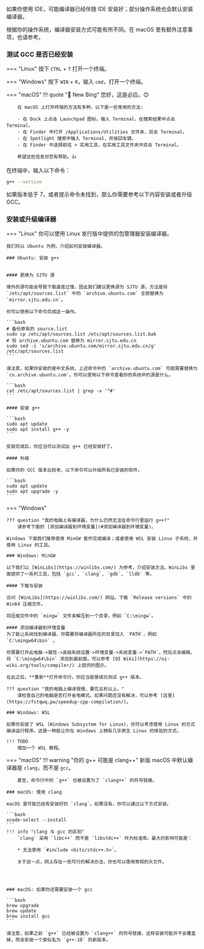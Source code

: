 如果你使用 IDE，可能编译器已经伴随 IDE 安装好；部分操作系统也会默认安装编译器。



根据你的操作系统，编译器安装方式可能有所不同。在 macOS 里有额外注意事项，也请参考。

### 测试 GCC 是否已经安装

=== "Linux"
    按下 `CTRL` + `T` 打开一个终端。

=== "Windows"
    按下 `WIN` + `R`，输入 `cmd`，打开一个终端。

=== "macOS"
    !!! quote "🤖 New Bing"
        您好，这是必应。😊

        在 macOS 上打开终端的方法有多种，以下是一些常用的方法:

        - 在 Dock 上点击 Launchpad 图标，输入 Terminal，在搜索结果中点击 Terminal。
        - 在 Finder 中打开 /Applications/Utilities 文件夹，双击 Terminal。
        - 在 Spotlight 搜索中输入 Terminal，并按回车键。
        - 在 Finder 中选择前往 > 实用工具，在实用工具文件夹中双击 Terminal。
        
        希望这些信息对您有帮助。👍

在终端中，输入以下命令：

```bash
g++ --version
```

如果版本低于 7，或者提示命令未找到，那么你需要参考以下内容安装或者升级 GCC。


### 安装或升级编译器

=== "Linux"
    你可以使用 Linux 发行版中提供的包管理器安装编译器。

    我们将以 Ubuntu 为例，介绍如何安装编译器。

    ### Ubuntu: 安装 g++


    #### 更换为 SJTU 源

    境外的源可能会导致下载速度过慢，因此我们建议更换源为 SJTU 源，方法是将 `/etc/apt/sources.list` 中的 `archive.ubuntu.com` 全部替换为 `mirror.sjtu.edu.cn`。
    
    你可以使用以下命令完成这一操作。

    ```bash
    # 备份原有的 source.list
    sudo cp /etc/apt/sources.list /etc/apt/sources.list.bak
    # 将 archive.ubuntu.com 替换为 mirror.sjtu.edu.cn
    sudo sed -i 's/archive.ubuntu.com/mirror.sjtu.edu.cn/g' /etc/apt/sources.list
    ```

    请注意，如果你安装的是中文系统，上述命令中的 `archive.ubuntu.com` 可能需要替换为 `cn.archive.ubuntu.com`。你可以使用以下命令查看你的系统中的源是什么。

    ```bash
    cat /etc/apt/sources.list | grep -v '^#'
    ```

    #### 安装 g++

    ```bash
    sudo apt update
    sudo apt install g++ -y
    ```

    安装完成后，你应当可以测试出 g++ 已经安装好了。

    #### 升级

    如果你的 GCC 版本比较老，以下命令可以升级所有已安装的软件。

    ```bash
    sudo apt update
    sudo apt upgrade -y
    ```

=== "Windows"

    ??? question "我的电脑上有编译器，为什么仍然无法在命令行里运行 g++?"
        请参考下面的 [添加编译器到环境变量](#添加编译器到环境变量)。

    Windows 下面我们推荐使用 MinGW 套件完成编译；或者使用 WSL 安装 Linux 子系统，并使用 Linux 的工具。

    ### Windows: MinGW

    以下我们以 [WinLibs](https://winlibs.com/) 为参考，介绍安装方法。WinLibs 里面提供了一系列工具，包括 `gcc`, `clang`, `gdb`, `lldb` 等。

    #### 下载与安装

    访问 [WinLibs](https://winlibs.com/) 网站，下载 `Release versions` 中的 Win64 压缩文件。

    将压缩文件中的 `mingw` 文件夹解压到一个目录，例如 `C:\mingw`。

    #### 添加编译器到环境变量
    为了能让系统找到编译器，你需要将编译器所在的目录加入 `PATH`，例如 `C:\mingw64\bin` 。

    你需要打开此电脑->属性->高级系统设置->环境变量->系统变量->`PATH`，然后点击编辑，将 `C:\mingw64\bin` 添加到最前面，可以参考 [OI Wiki](https://oi-wiki.org/tools/compiler/) 上提供的图示。

    在此之后，**重新**打开命令行，你应当能够成功测试 g++ 版本。

    ??? question "我的电脑上编译很慢，要花五秒以上。"
        请检查自己的电脑是否打开省电模式。如果问题还没有解决，可以参考 [这里](https://fstqwq.pw/speedup-cpp-compilation/)。

    ### Windows: WSL

    如果你安装了 WSL (Windows Subsystem for Linux)，你可以考虑使用 Linux 的方式编译运行程序。这是一种能让你在 Windows 上拥有几乎原生 Linux 的体验的方式。

    !!! TODO
        增加一个 WSL 教程。

=== "macOS"
    !!! warning "你的 g++ 可能是 clang++"
        新版 macOS 中默认编译器是 `clang`，而不是 `gcc`。
        
        甚至，命令行中的 `g++` 也被设置为了 `clang++` 的符号链接。

    ### macOS: 使用 clang

    macOS 里可能已经有安装好的 `clang`。如果没有，你可以通过以下方式安装。

    ```bash
    xcode-select --install
    ```
    !!! info "clang 与 gcc 的区别"
        `clang` 采用 `libc++` 而不是 `libstdc++` 作为标准库。最大的影响可能是：

        * 无法使用 `#include <bits/stdc++.h>`。

        关于这一点，网上存在一些可行的解决办法，你也可以使用常规的头文件。


    

    ### macOS: 如果你还需要安装一个 gcc

    ```bash
    brew upgrade
    brew update
    brew install gcc
    ```

    请注意，如果之前 `g++` 已经被设置为 `clang++` 的符号链接，这样安装可能并不会覆盖掉，而会安装一个类似名为 `g++-10` 的新版本。